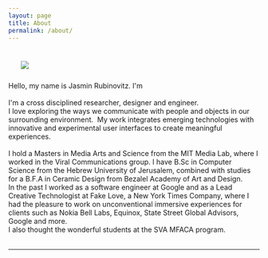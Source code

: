```yaml
---
layout: page
title: About
permalink: /about/
---
```


<img class="col one right" src="/img/jasmin.jpg" style="padding:25px">

<div>
Hello, my name is Jasmin Rubinovitz. I'm <span class="changing"></span>
<br>
<br>
I'm a cross disciplined researcher, designer and engineer. 
<br>
I love exploring the ways we communicate with people and objects in our surrounding environment.  My work integrates emerging technologies with innovative and experimental user interfaces to create meaningful experiences.
<br>
<br>
I hold a Masters in Media Arts and Science from the MIT Media Lab, where I worked in the Viral
Communications group.
I have B.Sc in Computer Science from the Hebrew University of Jerusalem, combined with studies for a B.F.A in Ceramic Design from Bezalel Academy of Art and Design.  
<br>
In the past I worked as a software engineer at Google and as a Lead Creative Technologist at Fake Love, a New York Times Company, where I had the pleasure to work on unconventional immersive experiences for clients such as Nokia Bell Labs, Equinox, State Street Global Advisors, Google and more.
<br> I also thought the wonderful students at the SVA MFACA program.


<!--  <a class="page-link" target="_blank" href="{{ '/JasminRubinovitzCV_2018.pdf' | prepend: site.baseurl }}">Resume</a> -->
</div>
<br/>
<hr/>
<br/>
<!-- <span class="contacticon center">
	<a href="mailto:jasrub@gmail.com"><i class="fa fa-envelope-square"></i></a>
	<a href="https://github.com/jasrub" target="_blank"><i class="fa fa-github-square"></i></a>
	<a href="https://il.linkedin.com/pub/jasmin-rubinovitz/a5/a91/9b1" target="_blank"><i class="fa fa-linkedin-square"></i></a>
	<a href="https://www.facebook.com/jasmin.rubinovitz" target="_blank"><i class="fa fa-facebook-square"></i></a>
</span> -->

<script src="https://ajax.googleapis.com/ajax/libs/jquery/3.1.1/jquery.min.js"></script>

<script type="text/javascript">
	{% include js/typed.js %}
</script>
<script>
  $(function(){
      $(".changing").typed({
        strings: ["a creative technologist", "a maker.", "a developer.", "a designer.", "an artist.", "a researcher."],
        typeSpeed: 50,
				backDelay: 2000,
				showCursor: false,
				loop: true
      });
  });
</script>
